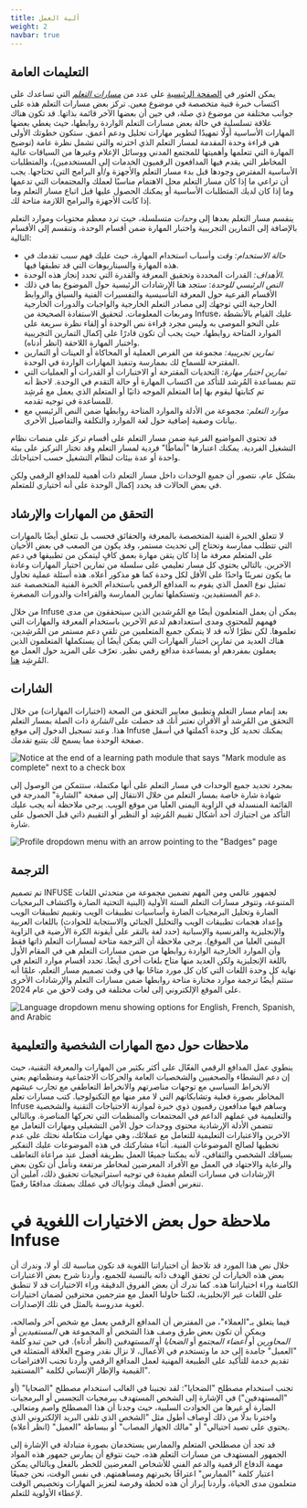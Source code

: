 ```yaml
---
title: آلية العمل
weight: 2
navbar: true
---
```

## **التعليمات العامة**

يمكن العثور في [الصفحة الرئيسية](https://infuse.quest/ar/) على عدد من [*مسارات التعلم*](https://infuse.quest/ar/badge-descriptions/) التي تساعدك على اكتساب خبرة فنية متخصصة في موضوع معين. تركز بعض مسارات التعلم هذه على جوانب مختلفة من موضوع ذي صلة، في حين أن بعضها الآخر قائمة بذاتها. قد تكون هناك علاقة تسلسلية في حالة بعض مسارات التعلم الواردة روابطها، حيث يغطي بعضها المهارات الأساسية أولًا تمهيدًا لتطوير مهارات تحليل ودعم أعمق. ستكون خطوتك الأولى هي قراءة وحدة المقدمة لمسار التعلم الذي اخترته والتي تشمل نظرة عامة (توضيح المهارة التي تتعلمها وأهميتها للمجتمع المدني ووسائل الإعلام وغيرها من السياقات عالية المخاطر التي يقدم فيها المدافعون الرقميون الخدمات إلى المستخدمين)، والمتطلبات الأساسية المفترض وجودها قبل بدء مسار التعلم والأجهزة و/أو البرامج التي تحتاجها. يجب أن تراعي ما إذا كان مسار التعلم محل الاهتمام مناسبًا لعملك والمجتمعات التي تدعمها وما إذا كان لديك المتطلبات الأساسية أو يمكنك الحصول عليها قبل اتباع مسار التعلم وما إذا كانت الأجهزة والبرامج اللازمة متاحة لك.

ينقسم مسار التعلم بعدها إلى *وحدات* متسلسلة، حيث ترد معظم محتويات وموارد التعلم بالإضافة إلى التمارين التجريبية واختبار المهارة ضمن أقسام الوحدة، وتنقسم إلى الأقسام التالية:

* *حالة الاستخدام:* *وقت* وأسباب استخدام المهارة، حيث عليك فهم سبب تقدمك في هذه المهارة والسيناريوهات التي قد تطبقها فيها.  
* *الأهداف:* القدرات المحددة وتحقيق المعرفة والقدرة التي تحدد إنجاز هذه الوحدة.  
* *النص الرئيسي للوحدة*: ستجد هنا الإرشادات الرئيسية حول الموضوع بما في ذلك الأقسام الفرعية حول المعرفة التأسيسية والتفسيرات الفنية والسياق والروابط الخارجية التي توجهك إلى مصادر التعلم الخارجية والواجبات والدورات الخارجية ومربعات المعلومات. لتحقيق الاستفادة الصحيحة من Infuse، عليك القيام بالأنشطة على النحو الموصى به وليس مجرد قراءة نص الوحدة أو إلقاء نظرة سريعة على الموارد المتاحة روابطها، حيث يجب أن تكون قادرًا على إكمال التمارين التجريبية واختبار المهارة اللاحقة (انظر أدناه).  
* *تمارين تجريبية:* مجموعة من الفرص العملية أو المحاكاة أو العينات أو التمارين المقترحة للسماح لك بممارسة وتنفيذ المهارات الواردة في الوحدة.  
* *تمارين اختبار مهارة:* التحديات المقترحة أو الاختبارات أو القدرات أو العمليات التي تتم بمساعدة المُرِشد للتأكد من اكتساب المهارة أو حالة التقدم في الوحدة. لاحظ أنه تم كتابتها ليقوم بها إما المتعلم الموجه ذاتيًا أو المتعلم الذي يعمل مع مُرشِد للمساعدة في توجيه تقدمه.  
* *موارد التعلم:* مجموعة من الأدلة والموارد المتاحة روابطها ضمن النص الرئيسي مع بيانات وصفية إضافية حول لغة الموارد والتكلفة والتفاصيل الأخرى.

قد تحتوي المواضيع الفرعية ضمن مسار التعلم على أقسام تركز على منصات نظام التشغيل الفردية. يمكنك اعتبارها "أنماطًا" فردية لمسار التعلم وقد تختار التركيز على بيئة واحدة أو عدة بيئات لنظام التشغيل حسب احتياجاتك.

بشكل عام، نتصور أن جميع الوحدات داخل مسار التعلم ذات أهمية للمدافع الرقمي ولكن في بعض الحالات قد يحدد إكمال الوحدة على أنه اختياري للمتعلم.

## **التحقق من المهارات والإرشاد**

لا تتعلق الخبرة الفنية المتخصصة بالمعرفة والحقائق فحسب بل تتعلق أيضًا بالمهارات التي تتطلب ممارسة وتحتاج إلى تحديث مستمر، وقد يكون من الصعب في بعض الأحيان على المتعلم معرفة ما إذا كان يتقن مهارة بعمق كافٍ ليتمكن من تطبيقها في دعم الآخرين. بالتالي يحتوي كل مسار تعليمي على سلسلة من تمارين اختبار المهارات وعادة ما يكون تمرينًا واحدًا على الأقل لكل وحدة كما هو مذكور أعلاه. هذه أسئلة عملية تحاول تمثيل نوع العمل الذي يقوم به المدافع الرقمي باستخدام الخبرة الفنية المتخصصة عند دعم المستفيدين، وتستكملها تمارين الممارسة والقراءات والدورات المصغرة.

من خلال Infuse يمكن أن يعمل المتعلمون أيضًا مع المُرِشدين الذين سيتحققون من مدى فهمهم للمحتوى ومدى استعدادهم لدعم الآخرين باستخدام المعرفة والمهارات التي تعلموها. لكن نظرًا لأنه قد لا يتمكن جميع المتعلمين من تلقي دعم مستمر من المُرشِدين، هناك العديد من تمارين اختبار المهارات التي يمكن أيضًا أن يستكملها المتعلمون الذين يعملون بمفردهم أو بمساعدة مدافع رقمي نظير. تعرّف على المزيد حول العمل مع المُرِشِد [هنا](https://infuse.quest/ar/community/).

## **الشارات**

بعد إتمام مسار التعلم وتطبيق معايير التحقق من الصحة (اختبارات المهارات) من خلال التحقق من المُرِشد أو الأقران نعتبر أنك قد حصلت على *الشارة* ذات الصلة بمسار التعلم هذا. وعند تسجيل الدخول إلى موقع Infuse يمكنك تحديد كل وحدة أكملتها في أسفل صفحة الوحدة مما يسمح لك بتتبع تقدمك.

![Notice at the end of a learning path module that says "Mark module as complete" next to a check box](/media/uploads/how-to-1.png)

بمجرد تحديد جميع الوحدات في مسار التعلم على أنها مكتملة، ستتمكن من الوصول إلى شهادة شارة خاصة بمسار التعلم من خلال الانتقال إلى صفحة "الشارة" المدرجة في القائمة المنسدلة في الزاوية اليمنى العليا من موقع الويب. يرجى ملاحظة أنه يجب عليك التأكد من اجتيازك أحد أشكال تقييم المُرشِد أو النظير أو التقييم ذاتي قبل الحصول على شارة.

![Profile dropdown menu with an arrow pointing to the "Badges" page](/media/uploads/how-to-2.png)

## **الترجمة**

تم تصميم INFUSE لجمهور عالمي ومن المهم تضمين مجموعة من متحدثي اللغات المتنوعة، وتتوفر مسارات التعلم الستة الأولية (البنية التحتية الضارة واكتشاف البرمجيات الضارة وتحليل البرمجيات الضارة وأساسيات تطبيقات الويب وتقييم تطبيقات الويب وإعداد هجمات تطبيقات الويب والتحليل الجنائي والاستجابة للحوادث) باللغات العربية والإنجليزية والفرنسية والإسبانية (حدد لغة بالنقر على أيقونة الكرة الأرضية في الزاوية اليمنى العليا من الموقع). يرجى ملاحظة أن الترجمة متاحة لمسارات التعلم ذاتها فقط وأن الموارد الخارجية الواردة روابطها من ضمن مسارات التعلم هي في المقام الأول باللغة الإنجليزية ولكن العديد منها متاح بلغات أخرى أيضًا. تحدد أقسام موارد التعلم في نهاية كل وحدة اللغات التي كان كل مورد متاحًا بها في وقت تصميم مسار التعلم، علمًا أنه ستتم أيضًا ترجمة موارد مختارة متاحة روابطها ضمن مسارات التعلم والإرشادات الأخرى على الموقع الإلكتروني إلى لغات مختلفة في وقت لاحق من عام 2024\.

![Language dropdown menu showing options for English, French, Spanish, and Arabic](/media/uploads/how-to-3.png)

## **ملاحظات حول دمج المهارات الشخصية والتعليمية**

ينطوي عمل المدافع الرقمي الفعّال على أكثر بكثير من المهارات والمعرفة التقنية، حيث إن دعم النشطاء والصحفيين والشخصيات العامة والحركات الاجتماعية ومنظماتهم يعني الانخراط السياسي مع توجهات مناصرتهم والانخراط التعاطفي مع تجارب عيشهم المخاطر بصورة فعلية وتشابكاتهم التي لا مفر منها مع التكنولوجيا. كتب مسارات تعلم Infuse وساهم فيها مدافعون رقميون ذوي خبرة لموازنة الاحتياجات التقنية والشخصية والتعليمية في عملهم الداعم في المجتمعات والمنظمات التي تحركها المناصرة. وبالتالي تتضمن الأدلة الإرشادية محتوى ووحدات حول الأمن التشغيلي ومهارات التعامل مع الآخرين والاعتبارات التعليمية للتعامل مع عملائك، وهي مهارات متكاملة نحثك على عدم تخطيها لصالح الموضوعات الفنية. أثناء مشاركتك في هذه الموضوعات عليك التفكير بسياقك الشخصي والثقافي، لأنه يمكننا جميعًا العمل بطريقة أفضل عند مراعاة التعاطف والرعاية والاجتهاد في العمل مع الأفراد المعرضين لمخاطر مرتفعة ونأمل أن تكون بعض الإرشادات في مسارات التعلم مفيدة في توجيه استراتيجيات تحقيق ذلك، آملين أن تنغرس أفضل قيمك ونواياك في عملك بصفتك مدافعًا رقميًا.

# **ملاحظة حول بعض الاختيارات اللغوية في Infuse**

خلال نص هذا المورد قد تلاحظ أن اختياراتنا اللغوية قد تكون مناسبة لك أو لا، وندرك أن بعض هذه الخيارات لن تحقق الهدف ذاته بالنسبة للجميع، وأردنا شرح بعض الاعتبارات الكامنة وراء اختياراتنا هذه. كما ندرك أن بعض الفروق الدقيقة وراء الاختيارات قد لا تنطبق على اللغات غير الإنجليزية، لكننا حاولنا العمل مع مترجمين محترفين لضمان اختيارات لغوية مدروسة بالمثل في تلك الإصدارات.

فيما يتعلق بـ"العملاء"، من المفترض أن المدافع الرقمي يعمل مع شخص آخر ولصالحه، ويمكن أن تكون بعض طرق وصف هذا الشخص أو المجموعة هي *المستفيدين* أو *المحاورين* أو *أعضاء المجتمع* أو *الضحايا* أو *المستهدفين* (انظر أدناه). في حين تبدو كلمة "العميل" جامدة إلى حد ما وتستخدم في الأعمال، لا نزال نقدر وضوح العلاقة المتمثلة في تقديم خدمة للتأكيد على الطبيعة المهنية لعمل المدافع الرقمي وأردنا تجنب الافتراضات القيمية والإطار الإنساني لكلمة "المستفيد".

تجنب استخدام مصطلح "الضحايا": لقد تجنبنا في الغالب استخدام مصطلح "الضحايا" (أو "المستهدفين") في الإشارة إلى الشخص المستهدف ببرمجيات التجسس أو البرمجيات الضارة أو غيرها من الحوادث السلبية، حيث وجدنا أن هذا المصطلح واصم ومتعالي. واخترنا بدلًا من ذلك أوصاف أطول مثل "الشخص الذي تلقى البريد الإلكتروني الذي يحتوي على تصيد احتيالي" أو "مالك الجهاز المصاب" أو ببساطة "العميل" (انظر أعلاه).

قد تجد أن مصطلحي المتعلم والممارس يستخدمان بصورة متبادلة في الإشارة إلى الجمهور المستهدف من مسارات التعلم هذه، حيث نتوقع أن يمارس جمهور هذه المواد مهمة الدفاع الرقمية والدعم الفني للأشخاص المعرضين للخطر بالفعل وبالتالي يمكن اعتبار كلمة "الممارس" اعترافًا بخبرتهم ومساهمتهم. في نفس الوقت، نحن جميعًا متعلمون مدى الحياة، وأردنا إبراز أن هذه لحظة وفرصة لتعزيز المهارات وتخصيص الوقت لإعطاء الأولوية للتعلم.

